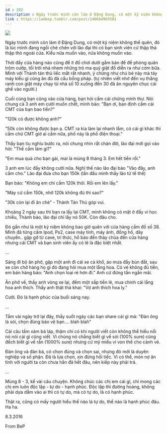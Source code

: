 ```yaml
---
id : 282
description : Ngày trước mình còn làm ở Đặng Dung, có một kỷ niệm không thể quên, đó là lúc mình đang ngồi chè chén với lão đại thì có bạn sinh viên cứ thập thà thập thò ngoài cửa. Kiểu nửa muốn vào, nửa không muốn vào.
link : https://iambep.tumblr.com/post/140664903581
---
```


![](https://64.media.tumblr.com/fe9c638cce66fb41d70c42304d0170cc/tumblr_o3p9vbZqCk1u3a9rjo1_1280.jpg)

Ngày trước mình còn làm ở Đặng Dung, có một kỷ niệm không thể quên, đó là
lúc mình đang ngồi chè chén với lão đại thì có bạn sinh viên cứ thập thà
thập thò ngoài cửa. Kiểu nửa muốn vào, nửa không muốn vào.

Thời đấy cửa hàng nào cũng để ít đồ chơi dưới gầm bàn để đề phòng quân trộm
cướp, tối trời nhá nhem những trò ma quỷ giật đồ diễn ra như cơm bữa. Mình
với Thành tán thủ liếc mắt rất nhanh, ý chừng như chú bé này mà táy máy
kiểu gì cũng ăn đủ đả cẩu bổng pháp. (tự nhiên viết nhớ đến vụ thằng ranh
con giật máy chạy từ nhà số 10 xuống đến 30 đã ăn nguyên chục cái ghế vào
người.)

Cuối cùng bạn cũng vào cửa hàng, bạn hỏi cầm cái chứng minh thư. Nói chung
cả 3 anh em cười muốn chết, mình bảo: "Bạn ơi, bạn định cầm cái CMT của
bạn bao tiền?"

"120k có được không anh?"

"50k còn không được bạn ạ. CMT ra kia làm lại nhanh lắm, có cái gì khác
thì cầm chứ CMT giờ ai cầm nữa, phố này là phố điện thoại."

Thấy bạn tiu nghỉu bước ra, nói chung nhìn rất chán đời, lão đại mới gọi
vào hỏi: "Thế cầm làm gì?"

"Em mua quà cho bạn gái, mai là mùng 8 tháng 3. Em hết tiền rồi."

3 anh em lúc đấy không cười nữa. Nghĩ thế nào lão đại bảo "Vào đây, anh
cầm cho." Lão đại đưa cho bạn 150k (lần đầu mình thấy lão tử tế thế)

Bạn bảo: "Không em chỉ cầm 120k thôi. Rồi em lên lấy."

"Mày cứ cầm 150k, nhỡ 120k không đủ thì sao?"

"30k còn lại đi ăn chè" - Thành Tán Thủ góp vui.

Khoảng 2 ngày sau thì bạn ra lấy lại CMT, mình không có mặt ở đấy vì học
chiều, Thành bảo, lão đại chỉ lấy nó 50K. Còn đâu cho.

Đó gần như là một kỷ niệm không bao giờ quên với cửa hàng cầm đồ số 38.
Mình đã từng cầm Ipod, Ps2, case máy tính, máy ảnh, đồng hồ, dây chuyền..
gặp gỡ từ cave, trí thức, hổ báo đến thày chùa đến cửa hàng nhưng cái CMT
và bạn sinh viên ấy có lẽ là đặc biệt nhất.

...

Sáng đi bộ ăn phở, gặp một anh đi cái xe cà khổ, áo mưa đầy bùn đất, sau
xe còn chở hàng họ gì đó đang hỏi mua một lẵng hoa. Có vẻ không đủ tiền,
em bán hàng bảo: "Anh chọn loại rẻ hơn đi." Anh cứ đứng tần ngần mãi.

Ăn phở về, thấy anh vòng xe lại, đếm một xấp tiền lẻ, mua chính cái lẵng
hoa anh thích. Thấy anh thật thà khai: "Vợ anh thích hoa ly."

Cười. Đó là hạnh phúc của buổi sáng nay.

...

Tầm vài ngày trở lại đây, thấy suốt ngày các bạn share cái gì mà: "Đàn ông
là sói, chọn đúng bảo vệ bạn.... blah blah"

Cái câu tầm xàm bá láp, thậm chí có khi người viết còn không thể hiểu nổi
nó nói cái gì cũng viết. Vì chúng nó chẳng biết gì về sói (100% sure) cũng
đếch biết gì về rắn (1000% sure) nhưng cứ mỹ miều ví von thế cho cảnh vẻ.

Đàn ông và đàn bà, có chọn đúng và chọn sai, nhưng đó mới là duyên nghiệp
và số phận. Đã là lựa chọn, xin đừng hối tiếc. Vì có thể, món nợ ân tình
với người ta còn chưa hẳn đã hết đâu, nên kiếp này phải trả.

...

Mùng 8 - 3, kể vài câu chuyện. Không chúc các chị em cái gì, chỉ mong các
chị em luôn độc lập - tự do - hạnh phúc. Độc lập thì đường hoàng, không
phải dựa dẫm vào ai thì có tự do, mà có tự do, là có hạnh phúc.

Thật ra, cũng có mấy người hiểu thế nào là tự do, thế nào là hạnh phúc đâu.
Ha ha.

8.3.2016

From BeP
